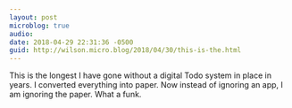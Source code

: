 ```yaml
---
layout: post
microblog: true
audio: 
date: 2018-04-29 22:31:36 -0500
guid: http://wilson.micro.blog/2018/04/30/this-is-the.html
---
```

This is the longest I have gone without a digital Todo system in place in years. I converted everything into paper. Now instead of ignoring an app, I am ignoring the paper. What a funk.
